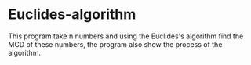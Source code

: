 # Euclides-algorithm
 This program take n numbers and using the Euclides's algorithm find the MCD of these numbers, the program also show the process of the algorithm.
